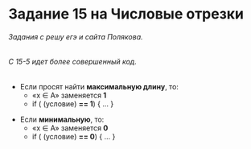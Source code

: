 # Задание 15 на Числовые отрезки
###### Задания с решу егэ и сайта Полякова.
###### C 15-5 идет более совершенный код.

- Если просят найти **максимальную длину**, то:
    - «x ∈ A» заменяется **1**
    - if ( (условие) **== 1**) { ... }
* Если **минимальную**, то:
    * «x ∈ A» заменяется **0**
    * if ( (условие) **== 0**) { ... } 
